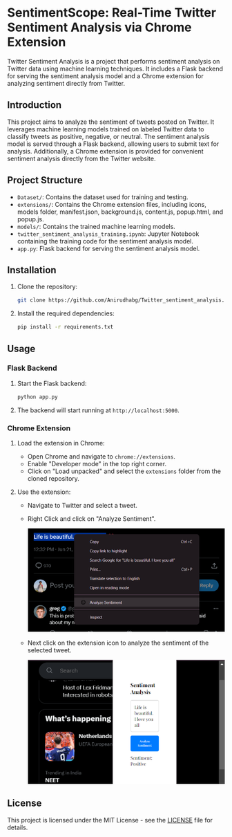 # SentimentScope: Real-Time Twitter Sentiment Analysis via Chrome Extension

Twitter Sentiment Analysis is a project that performs sentiment analysis on Twitter data using machine learning techniques. It includes a Flask backend for serving the sentiment analysis model and a Chrome extension for analyzing sentiment directly from Twitter.

## Introduction

This project aims to analyze the sentiment of tweets posted on Twitter. It leverages machine learning models trained on labeled Twitter data to classify tweets as positive, negative, or neutral. The sentiment analysis model is served through a Flask backend, allowing users to submit text for analysis. Additionally, a Chrome extension is provided for convenient sentiment analysis directly from the Twitter website.

## Project Structure

- `Dataset/`: Contains the dataset used for training and testing.
- `extensions/`: Contains the Chrome extension files, including icons, models folder, manifest.json, background.js, content.js, popup.html, and popup.js.
- `models/`: Contains the trained machine learning models.
- `twitter_sentiment_analysis_training.ipynb`: Jupyter Notebook containing the training code for the sentiment analysis model.
- `app.py`: Flask backend for serving the sentiment analysis model.

## Installation

1. Clone the repository:

   ```bash
   git clone https://github.com/Anirudhabg/Twitter_sentiment_analysis.git
   ```

2. Install the required dependencies:

   ```bash
   pip install -r requirements.txt
   ```

## Usage

### Flask Backend

1. Start the Flask backend:

   ```bash
   python app.py
   ```

2. The backend will start running at `http://localhost:5000`.

### Chrome Extension

1. Load the extension in Chrome:
   - Open Chrome and navigate to `chrome://extensions`.
   - Enable "Developer mode" in the top right corner.
   - Click on "Load unpacked" and select the `extensions` folder from the cloned repository.

2. Use the extension:
   - Navigate to Twitter and select a tweet.
   - Right Click and click on "Analyze Sentiment".

     ![Analyze Sentiment](https://github.com/Anirudhabg/Twitter_sentiment_analysis/blob/5f3d83c54b2205ee3ba7bc11c32373979a3de3ae/Images/1.png)

   - Next click on the extension icon to analyze the sentiment of the selected tweet.

     ![Extension Icon](https://github.com/Anirudhabg/Twitter_sentiment_analysis/blob/5f3d83c54b2205ee3ba7bc11c32373979a3de3ae/Images/2.png)

## License

This project is licensed under the MIT License - see the [LICENSE](LICENSE) file for details.
